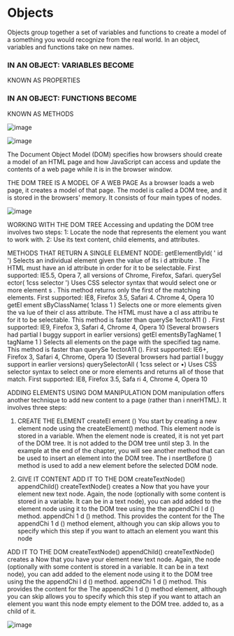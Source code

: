 # Objects 


Objects group together a set of variables and functions to create a model
of a something you would recognize from the real world. In an object,
variables and functions take on new names.

### IN AN OBJECT: VARIABLES BECOME
KNOWN AS PROPERTIES

### IN AN OBJECT: FUNCTIONS BECOME
KNOWN AS METHODS

![image](https://user-images.githubusercontent.com/79080942/110242671-cb0a4280-7f5f-11eb-9fcb-93a5bddae9ff.png)


![image](https://user-images.githubusercontent.com/79080942/110242691-de1d1280-7f5f-11eb-8c3c-09f292cf12f3.png)


The Document Object Model (DOM) specifies
how browsers should create a model of an HTML
page and how JavaScript can access and update the
contents of a web page while it is in the browser window.





THE DOM TREE IS A
MODEL OF A WEB PAGE
As a browser loads a web page, it creates a model of that page.
The model is called a DOM tree, and it is stored in the browsers' memory.
It consists of four main types of nodes.


![image](https://user-images.githubusercontent.com/79080942/110242732-0a389380-7f60-11eb-8bb6-01554385f4af.png)



WORKING WITH
THE DOM TREE
Accessing and updating the DOM tree involves two steps:
1: Locate the node that represents the element you want to work with.
2: Use its text content, child elements, and attributes.

METHODS THAT RETURN A SINGLE ELEMENT NODE:
getElementByld( ' id ')
Selects an individual element given the value of its i d attribute .
The HTML must have an id attribute in order for it to be selectable.
First supported: IE5.5, Opera 7, all versions of Chrome, Firefox, Safari.
querySel ector( 1css selector ')
Uses CSS selector syntax that would select one or more element s .
This method returns only the first of the matching elements.
First supported: IE8, Firefox 3.5, Safari 4. Chrome 4, Opera 10
getEl ement sByClassName( 1class 1
)
Selects one or more elements given the va lue of their cl ass attribute.
The HTML must have a cl ass attribu te for it to be selectable.
This method is faster than querySe 1ectorA11 () .
First supported: IE9, Firefox 3, Safari 4, Chrome 4, Opera 10
(Several browsers had partial I buggy support in earlier versions)
getEl ementsByTagName( 1 tagName 1
)
Selects all elements on the page with the specified tag name.
This method is faster than querySe 1ectorA11 ().
First supported: IE6+, Firefox 3, Safari 4, Chrome, Opera 10
(Several browsers had partial I buggy support in earlier versions)
querySelectorAll ( 1css select or •)
Uses CSS selector syntax to select one or more elements and returns all
of those that match.
First supported: IE8, Firefox 3.5, Safa ri 4, Chrome 4, Opera 10



ADDING ELEMENTS USING
DOM MANIPULATION
DOM manipulation offers another technique
to add new content to a page (rather than
i nnerHTML). It involves three steps:

1. CREATE THE ELEMENT
createEl ement ()
You start by creating a new
element node using the
createElement() method.
This element node is stored
in a variable.
When the element node is
created, it is not yet part of the
DOM tree. It is not added to
the DOM tree until step 3.
In the example at the end of the
chapter, you will see another
method that can be used to
insert an element into the DOM
tree. The i nsertBefore ()
method is used to add a new
element before the selected
DOM node.

2. GIVE IT CONTENT ADD IT TO THE DOM
createTextNode() appendChild()
createTextNode() creates a Now that you have your element
new text node. Again, the node (optionally with some content
is stored in a variable. It can be in a text node), you can add
added to the element node using it to the DOM tree using the
the appendChi l d () method. appendChi 1 d () method.
This provides the content for the The appendChi 1 d () method
element, although you can skip allows you to specify which
this step if you want to attach an element you want this node

ADD IT TO THE DOM
createTextNode() appendChild()
createTextNode() creates a Now that you have your element
new text node. Again, the node (optionally with some content
is stored in a variable. It can be in a text node), you can add
added to the element node using it to the DOM tree using the
the appendChi l d () method. appendChi 1 d () method.
This provides the content for the The appendChi 1 d () method
element, although you can skip allows you to specify which
this step if you want to attach an element you want this node
empty element to the DOM tree. added to, as a child of it.


![image](https://user-images.githubusercontent.com/79080942/110242928-dca01a00-7f60-11eb-8fb3-bcf918d996c7.png)







